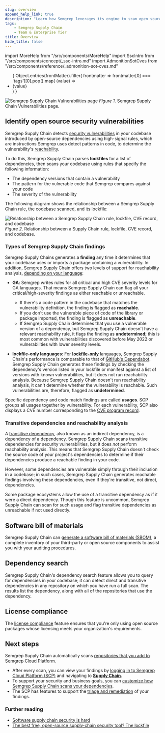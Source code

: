 ```yaml
---
slug: overview 
append_help_link: true
description: "Learn how Semgrep leverages its engine to scan open source dependencies with high-signal rules."
tags:
    - Semgrep Supply Chain
    - Team & Enterprise Tier
title: Overview 
hide_title: false
---
```


import MoreHelp from "/src/components/MoreHelp"
import SscIntro from "/src/components/concept/_ssc-intro.md"
import AdmonitionSotCves from "/src/components/reference/_admonition-sot-cves.md"

<ul id="tag__badge-list">
{
Object.entries(frontMatter).filter(
    frontmatter => frontmatter[0] === 'tags')[0].pop().map(
    (value) => <li class='tag__badge-item'>{value}</li> )
}
</ul>

<SscIntro />

![Semgrep Supply Chain Vulnerabilities page](/img/sc-vulns.png)
_Figure 1_. Semgrep Supply Chain Vulnerabilities page.

## Identify open source security vulnerabilities

Semgrep Supply Chain detects [security
vulnerabilities](https://nvd.nist.gov/vuln/full-listing) in your codebase
introduced by open-source dependencies using high-signal rules, which are
instructions Semgrep uses detect patterns in code, to determine the
vulnerability's [reachability](/semgrep-supply-chain/glossary/#reachability).

To do this, Semgrep Supply Chain parses **lockfiles** for a list of dependencies,
then scans your codebase using rules that specify the
following information:

* The dependency versions that contain a vulnerability
* The pattern for the vulnerable code that Semgrep compares against your code
* The severity of the vulnerability

The following diagram shows the relationship between a Semgrep Supply Chain
rule, the codebase scanned, and its lockfile:

![Relationship between a Semgrep Supply Chain rule, lockfile, CVE record, and codebase](/img/sc-reachability-analysis.png)
_Figure 2_. Relationship between a Supply Chain rule, lockfile, CVE record, and codebase.

### Types of Semgrep Supply Chain findings

Semgrep Supply Chains generates a **finding** any time it determines that your
codebase uses or imports a package containing a vulnerability. In addition, Semgrep
Supply Chain offers two levels of support for reachability analysis, [depending
on your language](/supported-languages/#maturity-levels-1):

* **GA**: Semgrep writes rules for all critical and high CVE
severity levels for GA languages. That means Semgrep Supply Chain can flag all 
your critical/high-severity findings as either reachable or unreachable.
  * If there's a code pattern in the codebase that matches the vulnerability
    definition, the finding is flagged as **reachable**.
  * If you don't use the vulnerable piece of code of the library or package
  imported, the finding is flagged as **unreachable**.
  * If Semgrep Supply Chain determines that you use a vulnerable version of a
  dependency, but Semgrep Supply Chain doesn't have a relevant reachability rule, it flags the finding as **undetermined**; this is most common with
  vulnerabilities discovered before May 2022 or vulnerabilities with lower
  severity levels.

* **lockfile-only languages**: For **[lockfile-only](/semgrep-supply-chain/glossary/#lockfile-only-rules)** languages, Semgrep Supply Chain's performance is comparable to that of [GitHub's Dependabot](https://github.com/dependabot). Semgrep Supply Chain generates these findings by checking the dependency's version listed in your lockfile or manifest against a list of versions with known vulnerabilities, but it does not run reachability analysis. Because Semgrep Supply Chain doesn't run reachability analysis, it can't determine whether the vulnerability is reachable. Such vulnerabilities are, therefore, flagged as **undetermined**.

Specific dependency and code match findings are called **usages**. SCP groups
all usages together by vulnerability. For each vulnerability, SCP also displays
a CVE number corresponding to the [CVE program record](https://www.cve.org/About/Overview).

### Transitive dependencies and reachability analysis

A [transitive
dependency](/docs/semgrep-supply-chain/glossary/#transitive-or-indirect-dependency),
also known as an indirect dependency, is a dependency of a dependency. Semgrep
Supply Chain scans transitive dependencies for security vulnerabilities, but it
does *not* perform reachability analysis. This means that Semgrep Supply Chain
doesn't check the source code of your project's dependencies to determine if
their dependencies produce a reachable finding in your code.

However, some dependencies are vulnerable simply through their inclusion in a
codebase; in such cases, Semgrep Supply Chain generates reachable findings
involving these dependencies, even if they're transitive, not direct,
dependencies.

Some package ecosystems allow the use of a transitive dependency as if it were a
direct dependency. Though this feature is uncommon, Semgrep Supply Chain can
scan for such usage and flag transitive dependencies as unreachable if not used
directly.

## Software bill of materials

Semgrep Supply Chain can [generate a software bill of materials
(SBOM)](/semgrep-supply-chain/sbom), a complete inventory of your
third-party or open source components to assist you with your auditing procedures.

## Dependency search

Semgrep Supply Chain's dependency search feature allows you to query for
dependencies in your codebase; it can detect direct and transitive dependencies
in any repository on which you have run a full scan. The results list the dependency, along
with all of the repositories that use the dependency.

## License compliance

The [license compliance](/semgrep-supply-chain/license-compliance) feature
ensures that you're only using open source packages whose licensing meets your
organization's requirements.

## Next steps

Semgrep Supply Chain automatically scans [repositories that you add to Semgrep Cloud Platform](/semgrep-cloud-platform/getting-started/#starting-a-sast-and-sca-scan-on-a-remote-repository).

* After every scan, you can view your findings by [logging in to Semgrep Cloud
  Platform (SCP)](https://semgrep.dev/login) and navigating to [**Supply
  Chain**](https://semgrep.dev/orgs/-/supply-chain).
* To support your security and business goals, you can [customize how Semgrep
  Supply Chain scans your dependencies](/semgrep-supply-chain/getting-started).
* The SCP has features to support the [triage and
  remediation](/semgrep-supply-chain/triage-remediation) of your findings.

### Further reading

* [Software supply chain security is
  hard](https://r2c.dev/blog/2022/software-supply-chain-security-is-hard/)
* [The best free, open-source supply-chain security tool? The
  lockfile](https://r2c.dev/blog/2022/the-best-free-open-source-supply-chain-tool-the-lockfile/)

<MoreHelp />
